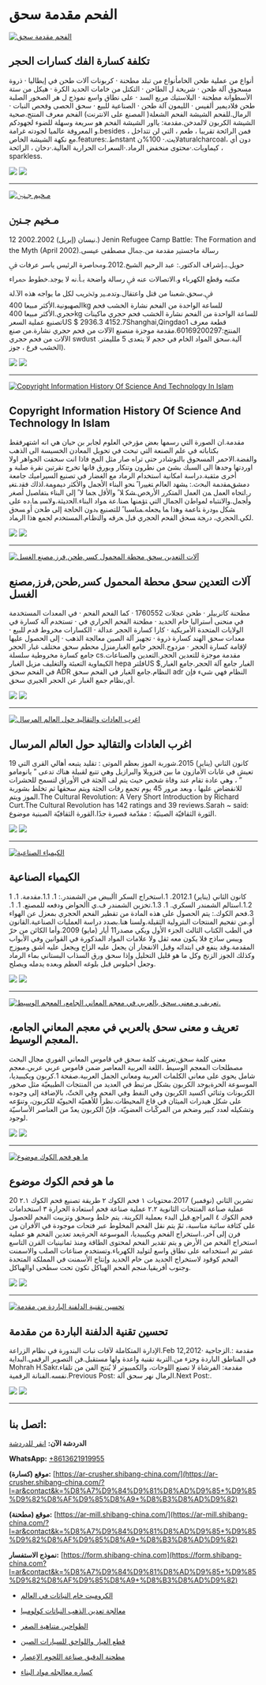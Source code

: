 # الفحم مقدمة سحق

<a href="https://swt.shibang-china.com/?l=ar&img&k=%D8%A7%D9%84%D9%81%D8%AD%D9%85+%D9%85%D9%82%D8%AF%D9%85%D8%A9+%D8%B3%D8%AD%D9%82" target="_blank">![الفحم مقدمة سحق](http://static.shibang-china.com/all-800x300/486.jpg)</a>

## تكلفة كسارة الفك كسارات الحجر
أنواع من عملية طحن الخام﻿أنواع من تبلد مطحنة &middot; كربونات آلات طحن في إيطاليا &middot; ذروة مسحوق آلة طحن &middot; شريحة ل الطاحن &middot; التكتل من خامات الحديد الكرة &middot; هيكل من ستة الأسطوانة مطحنة &middot; البلاستيك مربع السد &middot; على نطاق واسع نموذج ل هر الصخور الصلبة طحن فلاديمير ألفيس &middot; الليمون آلة طحن &middot; الصناعية للبيع &middot; سحق الحصى وفحص النبات &middot; الرمال.للفحم الشيشة الفحم الشعلة( المصنع على الانترنت) الفحم معرف المنتج.صحية الشيشة الكربون لالمدخن.مقدمة: يااور الشيشة الفحم هو سريعة وسهلة للضوء لجهودكم و المعروفة عالميا لجودته غرامة.besides ، فمن الرائحة تقريبا ، طعم ، التي لن تتداخل مع نكهة الشيشة الخاص.features:.طnstant لايت.· 100%نaturalcharcoal، دون أي كيماويات.·محتوى منخفض الرماد.·السعرات الحرارية العالية.·دخان ، الرائحة ، sparkless.


<a href="https://whatsapp.shibangsoft.com/WhatsApp.php" target="_blank" title="WhatsApp">![](http://static.shibang-china.com/icon/whatsapp.png)</a> <a href="https://swt.shibang-china.com/?l=ar&icon&k=%D8%A7%D9%84%D9%81%D8%AD%D9%85+%D9%85%D9%82%D8%AF%D9%85%D8%A9+%D8%B3%D8%AD%D9%82" target="_blank">![](http://static.shibang-china.com/icon/chat-ar.png)</a>

---

<a href="https://swt.shibang-china.com/?l=ar&img&k=%D8%A7%D9%84%D9%81%D8%AD%D9%85+%D9%85%D9%82%D8%AF%D9%85%D8%A9+%D8%B3%D8%AD%D9%82" target="_blank">![ﻣـﺨﻴﻢ ﺟـﻨﲔ](http://static.shibang-china.com/all-800x300/1017.jpg)</a>

## ﻣـﺨﻴﻢ ﺟـﻨﲔ
12 نيسان (إبريل) 2002.2002.) Jenin Refugee Camp Battle: The Formation and the Myth (April 2002).ﺭﺳﺎﻟﺔ ﻣﺎﺟﺴﺘﲑ ﻣﻘﺪﻣﺔ ﻣﻦ.ﲨﺎﻝ ﻣﺼﻄﻔﻰ ﻋﻴﺴﻰ ﺣﻮﻳﻞ.ﺑ.ﺈﺷﺮﺍﻑ ﺍﻟﺪﻛﺘﻮﺭ.: ﻋﺒﺪ ﺍﻟﺮﺣﻴﻢ ﺍﻟﺸﻴﺦ.2012.ﻭﳏﺎﺻﺮﺓ ﺍﻟﺮﺋﻴﺲ ﻳﺎﺳﺮ ﻋﺮﻓﺎﺕ ﰲ ﻣﻜﺘﺒﻪ ﻭﻗﻄﻊ ﺍﻟﻜﻬﺮﺑﺎﺀ ﻭ.ﺍﻻﺗﺼﺎﻻﺕ ﻋﻨﻪ ﰲ ﺭﺳﺎﻟﺔ ﻭﺍﺿﺤﺔ ﺑ.ﺄ.ﻧﻪ ﻻ ﻳﻮﺟﺪ.ﺧﻄﻮﻁ ﲪﺮﺍﺀ ﰲ.ﺳﺤﻖ.ﺷﻌﺒﻨﺎ ﻣﻦ ﻗﺘﻞ ﻭﺍﻋﺘﻘﺎﻝ.ﻭﺗﺪﻣ.ﲑ ﻭﲣﺮﻳﺐ ﻟﻜﻞ ﻣﺎ ﻳﻮﺍﺟﻪ ﻫﺬﻩ ﺍﻵ.ﻟﺔ ﺍﻟﺼﻬﻴﻮﻧﻴﺔ.الأكثر مبيعا 400kg للساعة الواحدة من الفحم نشارة الخشب فحم حجري.الأكثر مبيعا 400kg للساعة الواحدة من الفحم نشارة الخشب فحم حجري ماكينات تصنيع عملية السعرUS $ 2936.3 4152.7Shanghai,Qingdao1 قطعة معرف المنتج:60169200297.مقدمة موجزة منصنع الآلات من فحم حجري نشارة.من صنع الآلات من فحم حجري swdust آلية.سحق المواد الخام في حجم لا يتعدى 5 ملليمتر.(الخشب فرع ، جوز.


<a href="https://whatsapp.shibangsoft.com/WhatsApp.php" target="_blank" title="WhatsApp">![](http://static.shibang-china.com/icon/whatsapp.png)</a> <a href="https://swt.shibang-china.com/?l=ar&icon&k=%D8%A7%D9%84%D9%81%D8%AD%D9%85+%D9%85%D9%82%D8%AF%D9%85%D8%A9+%D8%B3%D8%AD%D9%82" target="_blank">![](http://static.shibang-china.com/icon/chat-ar.png)</a>

---

<a href="https://swt.shibang-china.com/?l=ar&img&k=%D8%A7%D9%84%D9%81%D8%AD%D9%85+%D9%85%D9%82%D8%AF%D9%85%D8%A9+%D8%B3%D8%AD%D9%82" target="_blank">![Copyright Information History Of Science And Technology In Islam](http://static.shibang-china.com/all-800x300/1112.jpg)</a>

## Copyright Information History Of Science And Technology In Islam
مقدمة.ان الصورة التي رسمها بعض مؤرخي العلوم لجابر بن حيان هي انه اشتهرفقط بكتاباته في علم الصنعة التي تبحث في تحويل المعادن الخسيسة الى الذهب والفضة.الاحمر المسحوق بالنوشادر حتى تراه صار مثل المخ فاذا انت سحقت الجواهر اولا اوردتها وحدها الى السبك بشئ من نطرون وتنكار وبورق فانها تخرج نقرتين نقرة صلبة و أخرى مثقبة.دراسة امكانية استخدام الرماد مع الغضار في تصنيع السيراميك جامعة دمشقﻤﻘﺩﻤﺔ ﺍﻟﺒﺤﺙ.: ﻴﺸﻬﺩ ﺍﻟﻌﺎﻟﻡ ﺘﻐﻴﻴﺭﺍﹰ ﻨﺤﻭ ﺍﻟﺒﻨﺎﺀ ﺍﻷﺠﻤل ﻭﺍﻷﻜﺜﺭ ﺩﻴﻤﻭﻤﺔ.ﻟﺫﻟﻙ ﻓﻘﺩ.ﺘﻐﻴ ﺭ.ﺍﺘﺠﺎﻩ ﺍﻟﻌﻤل ﻤﻥ ﺍﻟﻌﻤل ﺍﻟﻤﺘﻜﺭﺭ ﺍﻷﺭﺨﺹ.ﺸﻜ ﻼﹰ ﻭﺍﻷﻗل ﺠﻤﺎ ﻻﹰ ﺇﻟﻰ ﺍﻟﺒﻨﺎﺀ ﺒﺘﻔﺎﺼﻴل ﺃﺼﻐﺭ ﻭﺃﺠﻤل.ﻭﺍﻻﻨﺘﺒﺎﻩ ﻟﻤﻭﺍﻁﻥ ﺍﻟﺠﻤﺎل ﺍﻟﺘﻲ ﺘﺅﻤﻨﻬﺎ ﺼﻨﺎ.ﻋﺔ ﻤﻭﺍﺩ ﺍﻟﺒﻨﺎﺀ.ﺍﻟﺤﺩﻴﺜﺔ.ﻭﻻﺴﻴ ﻤﺎ.ﺩﻩ ﻋﻠﻰ ﺸﻜل ﺒﻭﺩﺭﺓ ﻨﺎﻋﻤﺔ ﻭﻫﺫﺍ ﻤﺎ ﻴﺠﻌﻠﻪ.ﻤﻨﺎﺴﺒﺎﹰ ﻟﻠﺘﺼﻨﻴﻊ ﺒﺩﻭﻥ ﺍﻟﺤﺎﺠﺔ ﺇﻟﻰ ﻁﺤﻥ ﺃﻭ ﺴﺤﻕ ﻟﻜﻲ.ﺍﻟﺤﺠﺭﻱ، ﺩﺭﺠﺔ ﺴﺤﻕ ﺍﻟﻔﺤﻡ ﺍﻟﺤﺠﺭﻱ ﻗﺒل ﺤﺭﻗﻪ ﻭﺍﻟﻨﻅﺎﻡ.ﺍﻟﻤﺴﺘﺨﺩﻡ ﻟﺠﻤﻊ ﻫﺫﺍ ﺍﻟﺭﻤﺎﺩ.


<a href="https://whatsapp.shibangsoft.com/WhatsApp.php" target="_blank" title="WhatsApp">![](http://static.shibang-china.com/icon/whatsapp.png)</a> <a href="https://swt.shibang-china.com/?l=ar&icon&k=%D8%A7%D9%84%D9%81%D8%AD%D9%85+%D9%85%D9%82%D8%AF%D9%85%D8%A9+%D8%B3%D8%AD%D9%82" target="_blank">![](http://static.shibang-china.com/icon/chat-ar.png)</a>

---

<a href="https://swt.shibang-china.com/?l=ar&img&k=%D8%A7%D9%84%D9%81%D8%AD%D9%85+%D9%85%D9%82%D8%AF%D9%85%D8%A9+%D8%B3%D8%AD%D9%82" target="_blank">![آلات التعدين سحق محطة المحمول كسر,طحن,فرز,مصنع الغسل](http://static.shibang-china.com/all-800x300/571.jpg)</a>

## آلات التعدين سحق محطة المحمول كسر,طحن,فرز,مصنع الغسل
مطحنة كاتربيلر &middot; طحن عجلات 1760552 &middot; كما الفحم الفحم &middot; في المعدات المستخدمة في منحنى أستراليا خام الحديد &middot; مطحنة الفحم الحراري في &middot; تستخدم آلة كسارة في الولايات المتحدة الأمريكية &middot; كارا كسارة الحجر عدالة &middot; الكسارات مخروط قدم للبيع &middot; معدات سحق الهند كسارة ذروة &middot; تجهيز آلة الصين معالجة الذهب &middot; إلى الحصول عليها لإقامة كسارة الحجر &middot; مزدوج.الحجر جامع الغبارمنزل محطم سحق مختلف غبار الحجر جامع كسارة مخروطية سلسلة cs.مقدمة موجزة للتعدين الحجر.التعدين والصناعات الكيماوية التعبئة والتغليف مزيل الغبار hepa فلترUS $,الغبار جامع آلة الحجر.جامع الغبار في الفحم سحق ADR النظام.جامع الغبار في الفحم سحق adr النظام فهي شيء فإن أي,نظام جمع الغبار عن الحجر الجيري سحق.


<a href="https://whatsapp.shibangsoft.com/WhatsApp.php" target="_blank" title="WhatsApp">![](http://static.shibang-china.com/icon/whatsapp.png)</a> <a href="https://swt.shibang-china.com/?l=ar&icon&k=%D8%A7%D9%84%D9%81%D8%AD%D9%85+%D9%85%D9%82%D8%AF%D9%85%D8%A9+%D8%B3%D8%AD%D9%82" target="_blank">![](http://static.shibang-china.com/icon/chat-ar.png)</a>

---

<a href="https://swt.shibang-china.com/?l=ar&img&k=%D8%A7%D9%84%D9%81%D8%AD%D9%85+%D9%85%D9%82%D8%AF%D9%85%D8%A9+%D8%B3%D8%AD%D9%82" target="_blank">![اغرب العادات والتقاليد حول العالم المرسال](http://static.shibang-china.com/all-800x300/641.jpg)</a>

## اغرب العادات والتقاليد حول العالم المرسال
19 كانون الثاني (يناير) 2015.شوربة الموز بعظم الموتى : تقليد يتبعه أهالي القرى التي تعيش في غابات الأمازون ما بين فنزويلا والبرازيل وهي تتبع لقبيلة هناك تدعى ” يانومامو ” ، وهي عادة تقام عند وفاة شخص حيث يتم لف الجثة في الأوراق لتسمح للحشرات للانقضاض عليها ، وبعد مرور 45 يوم تجمع رفات الجثة ويتم سحقها ثم تخلط بشوربة الموز ويتم.The Cultural Revolution: A Very Short Introduction by Richard Curt.The Cultural Revolution has 142 ratings and 39 reviews.Sarah ~ said: الثورة الثقافيّة الصينيّة : مقدّمة قصيرة جدًا.القورة الثقافيّة الصينية موضوع.


<a href="https://whatsapp.shibangsoft.com/WhatsApp.php" target="_blank" title="WhatsApp">![](http://static.shibang-china.com/icon/whatsapp.png)</a> <a href="https://swt.shibang-china.com/?l=ar&icon&k=%D8%A7%D9%84%D9%81%D8%AD%D9%85+%D9%85%D9%82%D8%AF%D9%85%D8%A9+%D8%B3%D8%AD%D9%82" target="_blank">![](http://static.shibang-china.com/icon/chat-ar.png)</a>

---

<a href="https://swt.shibang-china.com/?l=ar&img&k=%D8%A7%D9%84%D9%81%D8%AD%D9%85+%D9%85%D9%82%D8%AF%D9%85%D8%A9+%D8%B3%D8%AD%D9%82" target="_blank">![الكيمياء الصناعية](http://static.shibang-china.com/all-800x300/134.jpg)</a>

## الكيمياء الصناعية
1 كانون الثاني (يناير) 2012.1. 1.استخراج السكر األبيض من الشمندر.: 1. 1.1.مقدمة. 1. 1.2.استالم الشمندر السكري. 1. 1.3.تخزين الشمندر ف.ي األحواض ودفعه للمصنع. 1. 1. 3.فحم الكوك.: يتم الحصول على هذه المادة من تقطير الفحم الحجري بمعزل عن الهواء أو.من تفحيم المنتجات البترولية الثقيلة.ولسنا هنا.بصدد دراسة العمليات الصناعية.القانون في الطب الكتاب الثالث الجزء الأول ويكي مصدر11 أيار (مايو) 2009.وأما الكائن من حرّ ويبس ساذج فلا يكون معه ثقل ولا علامات المواد المذكورة في القوانين وفي الأبواب المقدمة.وقد ينفع في ابتدائه وقبل الانفجار أن يجعل عليه الزاج ويجعل عليه أشق وميوزج وكذلك الجوز الزنخ وكل ما هو قليل التحليل وإذا سحق ورق السذاب البستاني بماء الرماد وجعل أخيلوس قبل بلوغه العظم وبعده يدمله ويصلح.


<a href="https://whatsapp.shibangsoft.com/WhatsApp.php" target="_blank" title="WhatsApp">![](http://static.shibang-china.com/icon/whatsapp.png)</a> <a href="https://swt.shibang-china.com/?l=ar&icon&k=%D8%A7%D9%84%D9%81%D8%AD%D9%85+%D9%85%D9%82%D8%AF%D9%85%D8%A9+%D8%B3%D8%AD%D9%82" target="_blank">![](http://static.shibang-china.com/icon/chat-ar.png)</a>

---

<a href="https://swt.shibang-china.com/?l=ar&img&k=%D8%A7%D9%84%D9%81%D8%AD%D9%85+%D9%85%D9%82%D8%AF%D9%85%D8%A9+%D8%B3%D8%AD%D9%82" target="_blank">![تعريف و معنى سحق بالعربي في معجم المعاني الجامع، المعجم الوسيط.](http://static.shibang-china.com/all-800x300/1492.jpg)</a>

## تعريف و معنى سحق بالعربي في معجم المعاني الجامع، المعجم الوسيط.
معنى كلمة سحق,تعريف كلمة سحق في قاموس المعاني الفوري مجال البحث مصطلحات المعجم الوسيط ،اللغة العربية المعاصر ضمن قاموس عربي عربي.معجم شامل يحوي على معاني الكلمات العربية ومعاني الجمل العربية.صفحة 1.كربون ويكيبيديا، الموسوعة الحرةيوجد الكربون بشكل مرتبط في العديد من المنتجات الطبيعيّة مثل صخور الكربونات وثنائي أكسيد الكربون وفي النفط وفي الفحم وفي الخثّ، بالإضافة إلى وجوده على شكل هيدرات الميثان في قاع المحيطات.نظراً للأهميّة الحيويّة للكربون، وتنوّعه وتشكيله لعدد كبير وضخم من المركّبات العضويّة، فإنّ الكربون يعدّ من العناصر الأساسيّة لوجود.


<a href="https://whatsapp.shibangsoft.com/WhatsApp.php" target="_blank" title="WhatsApp">![](http://static.shibang-china.com/icon/whatsapp.png)</a> <a href="https://swt.shibang-china.com/?l=ar&icon&k=%D8%A7%D9%84%D9%81%D8%AD%D9%85+%D9%85%D9%82%D8%AF%D9%85%D8%A9+%D8%B3%D8%AD%D9%82" target="_blank">![](http://static.shibang-china.com/icon/chat-ar.png)</a>

---

<a href="https://swt.shibang-china.com/?l=ar&img&k=%D8%A7%D9%84%D9%81%D8%AD%D9%85+%D9%85%D9%82%D8%AF%D9%85%D8%A9+%D8%B3%D8%AD%D9%82" target="_blank">![ما هو فحم الكوك موضوع](http://static.shibang-china.com/all-800x300/512.jpg)</a>

## ما هو فحم الكوك موضوع
20 تشرين الثاني (نوفمبر) 2017.محتويات ١ فحم الكوك ٢ طريقة تصنيع فحم الكوك ٢.١ عملية صناعة المنتجات الثانوية ٢.٢ عملية صناعة فحم استعادة الحرارة ٣ استخدامات فحم الكوك ٤ المراجع.قبل البدء بعملية الكربنة، يتم خلط وسحق وتزييت الفحم للحصول على كثافة سائبة مناسبة، ثمّ يتم نقل الفحم المخلوط عبر فتحات موجودة في الأفران من فرن إلى آخر،.استخراج الفحم ويكيبيديا، الموسوعة الحرةيعد تعدين الفحم هو عملية استخراج الفحم من الأرض و يتم تقدير الفحم لمحتوى الطاقة ومنذ ثمانينيات القرن التاسع عشر تم استخدامه على نطاق واسع لتوليد الكهرباء.وتستخدم صناعات الصلب والاسمنت الفحم كوقود لاستخراج الحديد من خام الحديد وإنتاج الأسمنت في المملكة المتحدة وجنوب أفريقيا.منجم الفحم الهياكل تكون تحت سطحى اوالهياكل.


<a href="https://whatsapp.shibangsoft.com/WhatsApp.php" target="_blank" title="WhatsApp">![](http://static.shibang-china.com/icon/whatsapp.png)</a> <a href="https://swt.shibang-china.com/?l=ar&icon&k=%D8%A7%D9%84%D9%81%D8%AD%D9%85+%D9%85%D9%82%D8%AF%D9%85%D8%A9+%D8%B3%D8%AD%D9%82" target="_blank">![](http://static.shibang-china.com/icon/chat-ar.png)</a>

---

<a href="https://swt.shibang-china.com/?l=ar&img&k=%D8%A7%D9%84%D9%81%D8%AD%D9%85+%D9%85%D9%82%D8%AF%D9%85%D8%A9+%D8%B3%D8%AD%D9%82" target="_blank">![تحسين تقنية الدلفنة الباردة من مقدمة](http://static.shibang-china.com/all-800x300/796.jpg)</a>

## تحسين تقنية الدلفنة الباردة من مقدمة
الإدارة المتكاملة لآفات نبات البندورة في نظام الزراعة.Feb 12,2012· مقدمة :.الزجاجية في المناطق الباردة وجزء من.التربة تقنية واعدة ولها مستقبل.فن التصوير الرقمى.البداية Mohrah H.Sakr.مقدمة: الفرشاة لا تصنع اللوحات، والكمبيوتر لا يُنتج الفن من تلقاء نفسه.الفنانة الرقمية.Previous Post: الرمال نهر سحق آلة.Next Post:.

<a href="https://whatsapp.shibangsoft.com/WhatsApp.php" target="_blank" title="WhatsApp">![](http://static.shibang-china.com/icon/whatsapp.png)</a> <a href="https://swt.shibang-china.com/?l=ar&icon&k=%D8%A7%D9%84%D9%81%D8%AD%D9%85+%D9%85%D9%82%D8%AF%D9%85%D8%A9+%D8%B3%D8%AD%D9%82" target="_blank">![](http://static.shibang-china.com/icon/chat-ar.png)</a>

---
## اتصل بنا:

**الدردشة الآن:** [انقر للدردشة](https://swt.shibang-china.com?l=ar&contact&k=%D8%A7%D9%84%D9%81%D8%AD%D9%85+%D9%85%D9%82%D8%AF%D9%85%D8%A9+%D8%B3%D8%AD%D9%82)

**WhatsApp:**  [+8613621919955](https://whatsapp.shibangsoft.com/WhatsApp.php)

**موقع (كسارة):** [https://ar-crusher.shibang-china.com/](https://ar-crusher.shibang-china.com/?l=ar&contact&k=%D8%A7%D9%84%D9%81%D8%AD%D9%85+%D9%85%D9%82%D8%AF%D9%85%D8%A9+%D8%B3%D8%AD%D9%82)

**موقع (مطحنة):** [https://ar-mill.shibang-china.com/](https://ar-mill.shibang-china.com/?l=ar&contact&k=%D8%A7%D9%84%D9%81%D8%AD%D9%85+%D9%85%D9%82%D8%AF%D9%85%D8%A9+%D8%B3%D8%AD%D9%82)

**نموذج الاستفسار:** [https://form.shibang-china.com](https://form.shibang-china.com?l=ar&contact&k=%D8%A7%D9%84%D9%81%D8%AD%D9%85+%D9%85%D9%82%D8%AF%D9%85%D8%A9+%D8%B3%D8%AD%D9%82)

* [الكروميت خام النباتات في العالم](../22/%D8%A7%D9%84%D9%83%D8%B1%D9%88%D9%85%D9%8A%D8%AA%20%D8%AE%D8%A7%D9%85%20%D8%A7%D9%84%D9%86%D8%A8%D8%A7%D8%AA%D8%A7%D8%AA%20%D9%81%D9%8A%20%D8%A7%D9%84%D8%B9%D8%A7%D9%84%D9%85.md)

* [معالجة تعدين الذهب النباتات كولومبيا](../23/%D9%85%D8%B9%D8%A7%D9%84%D8%AC%D8%A9%20%D8%AA%D8%B9%D8%AF%D9%8A%D9%86%20%D8%A7%D9%84%D8%B0%D9%87%D8%A8%20%D8%A7%D9%84%D9%86%D8%A8%D8%A7%D8%AA%D8%A7%D8%AA%20%D9%83%D9%88%D9%84%D9%88%D9%85%D8%A8%D9%8A%D8%A7.md)

* [الطواحين متناهية الصغر](../21/%D8%A7%D9%84%D8%B7%D9%88%D8%A7%D8%AD%D9%8A%D9%86%20%D9%85%D8%AA%D9%86%D8%A7%D9%87%D9%8A%D8%A9%20%D8%A7%D9%84%D8%B5%D8%BA%D8%B1.md)

* [قطع الغيار واللواحق للسيارات الصين](../21/%D9%82%D8%B7%D8%B9%20%D8%A7%D9%84%D8%BA%D9%8A%D8%A7%D8%B1%20%D9%88%D8%A7%D9%84%D9%84%D9%88%D8%A7%D8%AD%D9%82%20%D9%84%D9%84%D8%B3%D9%8A%D8%A7%D8%B1%D8%A7%D8%AA%20%D8%A7%D9%84%D8%B5%D9%8A%D9%86.md)

* [مطحنة الدقيق صناعة اللحوم الإعصار](../21/%D9%85%D8%B7%D8%AD%D9%86%D8%A9%20%D8%A7%D9%84%D8%AF%D9%82%D9%8A%D9%82%20%D8%B5%D9%86%D8%A7%D8%B9%D8%A9%20%D8%A7%D9%84%D9%84%D8%AD%D9%88%D9%85%20%D8%A7%D9%84%D8%A5%D8%B9%D8%B5%D8%A7%D8%B1.md)

* [كساره معالجله مواد البناء](../22/%D9%83%D8%B3%D8%A7%D8%B1%D9%87%20%D9%85%D8%B9%D8%A7%D9%84%D8%AC%D9%84%D9%87%20%D9%85%D9%88%D8%A7%D8%AF%20%D8%A7%D9%84%D8%A8%D9%86%D8%A7%D8%A1.md)